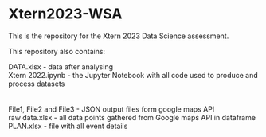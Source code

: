 # Xtern2023-WSA
This is the repository for the Xtern 2023 Data Science assessment.

This repository also contains:

DATA.xlsx - data after analysing <br />
Xtern 2022.ipynb - the Jupyter Notebook with all code used to produce and process datasets<br /><br /><br />
File1, File2 and File3 - JSON output files form google maps API<br />
raw data.xlsx - all data points gathered from Google maps API in dataframe<br />
PLAN.xlsx - file with all event details<br />
